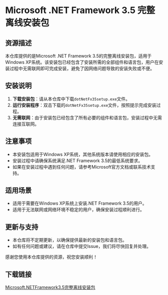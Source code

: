 # Microsoft .NET Framework 3.5 完整离线安装包

## 资源描述

本仓库提供的是Microsoft .NET Framework 3.5的完整离线安装包，适用于Windows XP系统。该安装包已经包含了安装所需的全部组件和语言包，用户在安装过程中无需联网即可完成安装，避免了因网络问题导致的安装失败或不便。

## 安装说明

1. **下载安装包**：请从本仓库中下载`dotNetFx35setup.exe`文件。
2. **运行安装程序**：双击下载的`dotNetFx35setup.exe`文件，按照提示完成安装过程。
3. **无需联网**：由于安装包已经包含了所有必要的组件和语言包，安装过程中无需连接互联网。

## 注意事项

- 本安装包适用于Windows XP系统，其他系统版本请使用相应的安装包。
- 安装过程中请确保系统满足.NET Framework 3.5的最低系统要求。
- 如果在安装过程中遇到任何问题，请参考Microsoft官方文档或联系技术支持。

## 适用场景

- 适用于需要在Windows XP系统上安装.NET Framework 3.5的用户。
- 适用于无法联网或网络环境不稳定的用户，确保安装过程顺利进行。

## 更新与支持

- 本仓库将不定期更新，以确保提供最新的安装包和语言包。
- 如有任何问题或建议，请在仓库中提交Issue，我们将尽快回复并处理。

感谢您使用本仓库提供的资源，祝您安装顺利！

## 下载链接

[Microsoft.NETFramework3.5完整离线安装包](https://pan.quark.cn/s/c49c1fb3deab)